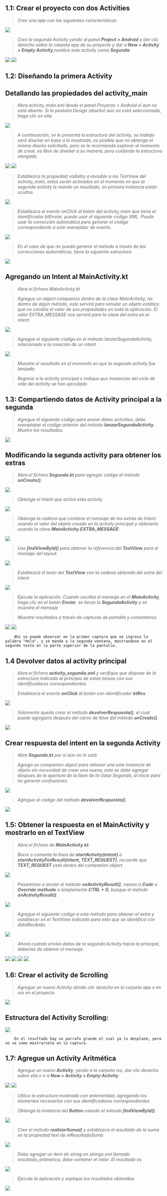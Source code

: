 ## 1.1: Crear el proyecto con dos Activities

> *Cree una app con las siguientes características:*

<img src="medios\1.png"/>

> *Cree la segunda Activity yendo al panel **Project > Android** y dar clic derecho sobre la carpeta app de su proyecto y dar a **New > Activity > Empty Activity**,nombre este activity como **Segunda**.*

<img src="medios\2.png"/>
<img src="medios\3.png"/>


## 1.2: Diseñando la primera Activity 

## Detallando las propiedades del activity_main

> *Abra activity_main.xml desde el panel Proyecto > Android si aún no está abierto. Si la pestaña Design (diseño) aún no está seleccionada, haga clic en ella.*

<img src="medios\4.png"/>

> *A continuación, se le presenta la estructura del activity, su trabajo será diseñar en base a lo mostrado, es posible que no obtenga el mismo diseño solicitado, pero se le recomienda explorar al momento de crear, es libre de diseñar a su manera, pero cuidando la estructura otorgada.*

<img src="medios\6.png"/>
<img src="medios\7.png"/>

> *Establezca la propiedad visibility a invisible a los TextView del activity_main, estos serán activados en el momento en que la segunda activity le mande un resultado, en primera instancia están ocultos.*

<img src="medios\5.png"/>

> *Establezca el evento onClick al botón del activity_main que tiene el identificador btEnviar, puede usar el siguiente código XML. Puede usar la corrección automática para generar el código correspondiente a este manejador de evento.*

<img src="medios\8.png"/>

> *En el caso de que no pueda generar el método a través de las correcciones automáticas, tiene la siguiente estructura*

<img src="medios\9.png"/>

## Agregando un Intent al MainActivity.kt

> *Abra el fichero MainActivity.kt*

> *Agregue un object companion dentro de la clase MainActivity, no dentro de algún método, este servirá para simular un objeto estático que no cambia el valor de sus propiedades en toda la aplicación. El valor EXTRA_MESSAGE nos servirá para la clave del extra en el intent.*

<img src="medios\10.png"/>

> *Agregue el siguiente código en el método lanzarSegundaActivity, relacionado a la creación de un intent.*

<img src="medios\11.png"/>

> *Muestre el resultado en el momento en que la segunda activity fue lanzada*

> *Regrese a la activity principal e indique que instancias del ciclo de vida del activity se han ejecutado*

## 1.3: Compartiendo datos de Activity principal a la segunda

> *Agregue el siguiente código para enviar datos activities, debe reemplazar el código anterior del método **lanzarSegundaActivity**. Muetre los resultados.*

<img src="medios\13.png"/>

## Modificando la segunda activity para obtener los extras

> *Abra el fichero **Segunda.kt** para agregar código al método **onCreate()**.*

<img src="medios\14.png"/>

> *Obtenga el intent que activó esta activity*

<img src="medios\15.png"/>

> *Obtenga la cadena que contiene el mensaje de los extras de Intent usando el valor del objeto creado en la activity principal y obtenerlo usando la clave **MainActivity.EXTRA_MESSAGE**:*

<img src="medios\16.png"/>

> *Use **findViewById()** para obtener la referencia del **TextView** para el mensaje del layout.*

<img src="medios\17.png"/>

> *Establezca el texto del **TextView** con la cadena obtenida del extra del intent*

<img src="medios\18.png"/>

> *Ejecute la aplicación. Cuando escriba el mensaje en el **MainActivity**, haga clic en el botón **Enviar**, se lanza la **SegundaActivity** y se muestra el mensaje*

> *Muestre resultados a través de capturas de pantalla y comentarios*

<img src="medios\19.jpg"/>
<img src="medios\20.jpg"/>

        Ahi se puede observar en la primer captura que se ingresa la palabra "Hola", y se manda a la segunda ventana, mostrandose en el segundo texto en la parte superior de la pantalla.

## 1.4 Devolver datos al activity principal

> *Abra el fichero **activity_segunda.xml** y verifique que dispone de la estructura indicada al principio de estas tareas con sus identificadores correspondientes.*

> *Establezca el evento **onClick** al botón con identificador **btRes**.*

<img src="medios\19.png"/>

> *Solamente queda crear el método **devolverRespuesta()**, el cual puede agregarlo después del cierre de llave del método **onCreate()**.*

<img src="medios\20.png"/>

## Crear respuesta del intent en la segunda Activity

> *Abre **Segunda.kt** por si aún no lo está.*

> *Agrega un companion object para obtener una sola instancia de objeto sin necesidad de crear una nueva, esto se debe agregar después de la apertura de la llave de la clase Segunda, al inicio para no generar confusiones.*

<img src="medios\21.png"/>

> *Agregue el código del método **devolverRespuesta()**.*

<img src="medios\22.png"/>

## 1.5: Obtener la respuesta en el MainActivity y mostrarlo en el TextView

> *Abra el fichero de **MainActivity.kt**.* 

> *Borre o comente la línea de **startActivity(intent)** a **startActivityForResult(intent, TEXT_REQUEST)**, recuerde que **TEXT_REQUEST** está dentro del companion object.*

<img src="medios\23.png"/>

> *Pasaremos a anular el método **onActivityResult()**, vamos a **Code > Override methods** o simplemente **CTRL + O**, busque el método **onActivityResult()**.*

<img src="medios\25.png"/>

> *Agregue el siguiente código a este método para obtener el extra y establecer en el TextView indicado para esto que se identifica con datoRecibido.*

<img src="medios\24.png"/>

> *Ahora cuando envíes datos de la segunda Activity hacia la principal, deberías de obtener el mensaje.*

<img src="medios\25.jpeg"/>
<img src="medios\26.jpeg"/>
<img src="medios\27.jpeg"/>
<img src="medios\28.jpeg"/>

## 1.6: Crear el activity de Scrolling

> *Agregue un nuevo Activity dando clic derecho en la carpeta app o en res en el proyecto*

<img src="medios\29.png"/>

## Estructura del Activity Scrolling:

<img src="medios\34.jpeg"/>

        En el resultado hay un parrafo grande el cual ya lo desplaze, pero no se como mostrarselo en la captura.

## 1.7: Agregue un Activity Aritmética

> *Agregue un nuevo **Activity**, yendo a la carpeta res, dar clic derecho sobre ella e ir a **New > Activity > Empty Activity**.*

<img src="medios\30.png"/>
<img src="medios\31.png"/>

> *Utilice la estructura mostrada con anterioridad, agregando los elementos necesarios con sus identificadores correspondientes*

> *Obtenga la instancia del **Button** usando el método **findViewById()**.*

<img src="medios\32.png"/>

> *Cree el método **realizarSuma()** y establezca el resultado de la suma en la propiedad text de etResultadoSuma*

<img src="medios\33.png"/>

> *Debe agregar un item de string en strings.xml llamado resultado_aritmetica, debe contener el valor: El resultado es*

<img src="medios\35.png"/>

> *Ejecute la aplicación y explique los resultados obtenidos*

<img src="medios\36.jpeg"/>



